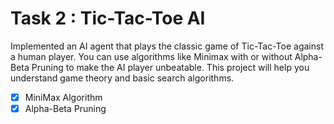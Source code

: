 # Task 2 : Tic-Tac-Toe AI
Implemented an AI agent that plays the classic game of Tic-Tac-Toe against a human player. You can use algorithms like Minimax with or without Alpha-Beta Pruning to make the AI player unbeatable. This project will help you understand game theory and basic search algorithms.
- [x] MiniMax Algorithm
- [x] Alpha-Beta Pruning

